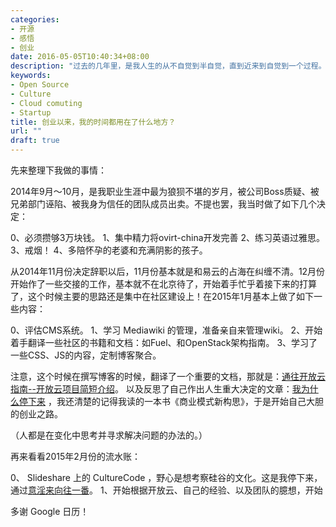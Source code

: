 ```yaml
---
categories:
- 开源
- 感悟
- 创业
date: 2016-05-05T10:40:34+08:00
description: "过去的几年里，是我人生的从不自觉到半自觉，直到近来到自觉到一个过程。这是一个痛苦的过程！其中最重要的部分：时间！对于时间的管理，我必须正视！回顾过去，是为了未来能够更好的驾驭和管理。"
keywords:
- Open Source
- Culture
- Cloud comuting
- Startup
title: 创业以来，我的时间都用在了什么地方？
url: ""
draft: true
---
```


先来整理下我做的事情：

2014年9月～10月，是我职业生涯中最为狼狈不堪的岁月，被公司Boss质疑、被兄弟部门诬陷、被我身为信任的团队成员出卖。不提也罢，我当时做了如下几个决定：

0、必须攒够3万块钱。
1、集中精力将ovirt-china开发完善
2、练习英语过雅思。
3、戒烟！
4、多陪怀孕的老婆和充满阴影的孩子。

从2014年11月份决定辞职以后，11月份基本就是和易云的占海在纠缠不清。12月份开始作了一些交接的工作，基本就不在北京待了，开始着手忙乎着接下来的打算了，这个时候主要的思路还是集中在社区建设上！在2015年1月基本上做了如下一些内容：

0、评估CMS系统。
1、学习 Mediawiki 的管理，准备亲自来管理wiki。
2、开始着手翻译一些社区的书籍和文档：如Fuel、和OpenStack架构指南。
3、学习了一些CSS、JS的内容，定制博客聚合。

注意，这个时候在撰写博客的时候，翻译了一个重要的文档，那就是：[通往开放云指南--开放云项目简短介绍](http://iaaslee.blogspot.com/2015/03/blog-post.html?view=magazine)。 以及反思了自己作出人生重大决定的文章：[我为什么停下来](http://iaaslee.blogspot.com/2015/01/blog-post.html) ，我还清楚的记得我读的一本书《商业模式新构思》，于是开始自己大胆的创业之路。

（人都是在变化中思考并寻求解决问题的办法的。）

再来看看2015年2月份的流水账：

0、 Slideshare 上的 CultureCode ，野心是想考察硅谷的文化。这是我停下来，通过[意淫来向往一番](http://iaaslee.blogspot.com/2015/02/culturecode.html)。
1、开始根据开放云、自己的经验、以及团队的臆想，开始


多谢 Google 日历！

